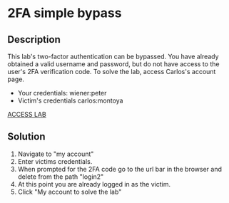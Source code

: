 # 2FA simple bypass

## Description

This lab's two-factor authentication can be bypassed. You have already obtained a valid username and password, but do not have access to the user's 2FA verification code. To solve the lab, access Carlos's account page.

- Your credentials: wiener:peter
- Victim's credentials carlos:montoya

[ACCESS LAB](<https://portswigger.net/web-security/learning-paths/server-side-vulnerabilities-apprentice/authentication-apprentice/authentication/multi-factor/lab-2fa-simple-bypass#>)

## Solution

1. Navigate to "my account"
1. Enter victims credentials.
1. When prompted for the 2FA code go to the url bar in the browser and delete from the path "login2"
1. At this point you are already logged in as the victim.
1. Click "My account to solve the lab"
